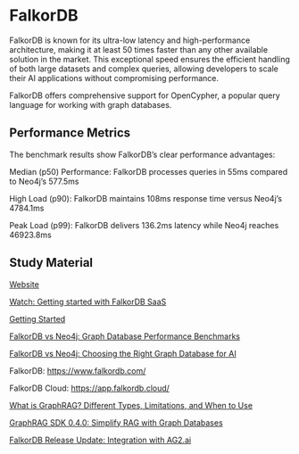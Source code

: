 # FalkorDB

FalkorDB is known for its ultra-low latency and high-performance architecture, making it at least 50 times faster than any other available solution in the market. This exceptional speed ensures the efficient handling of both large datasets and complex queries, allowing developers to scale their AI applications without compromising performance.

FalkorDB offers comprehensive support for OpenCypher, a popular query language for working with graph databases.

## Performance Metrics

The benchmark results show FalkorDB’s clear performance advantages:

Median (p50) Performance: FalkorDB processes queries in 55ms compared to Neo4j’s 577.5ms

High Load (p90): FalkorDB maintains 108ms response time versus Neo4j’s 4784.1ms

Peak Load (p99): FalkorDB delivers 136.2ms latency while Neo4j reaches 46923.8ms

## Study Material

[Website](https://www.falkordb.com/)

[Watch: Getting started with FalkorDB SaaS](https://www.youtube.com/watch?v=uH5EcCHu-gQ)

[Getting Started](https://docs.falkordb.com/getting_started.html)

[FalkorDB vs Neo4j: Graph Database Performance Benchmarks](https://www.falkordb.com/blog/graph-database-performance-benchmarks-falkordb-vs-neo4j/)

[FalkorDB vs Neo4j: Choosing the Right Graph Database for AI](https://www.falkordb.com/blog/falkordb-vs-neo4j-for-ai-applications/)

FalkorDB: https://www.falkordb.com/

FalkorDB Cloud: https://app.falkordb.cloud/

[What is GraphRAG? Different Types, Limitations, and When to Use](https://www.falkordb.com/blog/what-is-graphrag/)

[GraphRAG SDK 0.4.0: Simplify RAG with Graph Databases](https://www.falkordb.com/news-updates/graphrag-sdk-release-simplifies-rag-with-graph-databases/)

[FalkorDB Release Update: Integration with AG2.ai](https://www.falkordb.com/news-updates/ag2-integration-multi-agent-systems/)